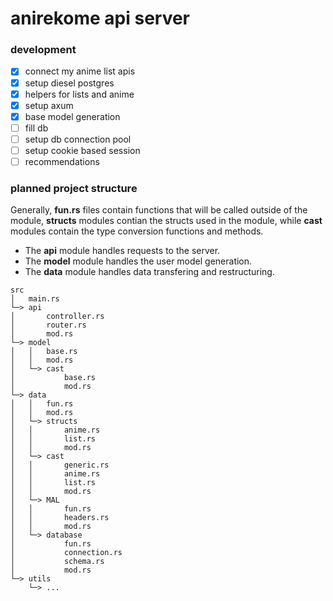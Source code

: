 # anirekome api server

### development
- [x] connect my anime list apis
- [X] setup diesel postgres
- [X] helpers for lists and anime
- [X] setup axum
- [X] base model generation
- [ ] fill db
- [ ] setup db connection pool
- [ ] setup cookie based session
- [ ] recommendations

### planned project structure

Generally, **fun.rs** files contain functions that will be called outside of the module,
**structs** modules contian the structs used in the module, while **cast** modules contain
the type conversion functions and methods.

* The **api** module handles requests to the server.
* The **model** module handles the user model generation.
* The **data** module handles data transfering and restructuring.

```
src
│   main.rs
└─> api
│       controller.rs
│       router.rs
│       mod.rs
└─> model
│   │   base.rs
│   │   mod.rs
│   └─> cast
│           base.rs
│           mod.rs
└─> data
│   │   fun.rs
│   │   mod.rs
│   └─> structs
│   │       anime.rs
│   │       list.rs
│   │       mod.rs
│   └─> cast
│   │       generic.rs
│   │       anime.rs
│   │       list.rs
│   │       mod.rs
│   └─> MAL
│   │       fun.rs
│   │       headers.rs
│   │       mod.rs
│   └─> database
│           fun.rs
│           connection.rs
│           schema.rs
│           mod.rs
└─> utils
    └─> ...
```